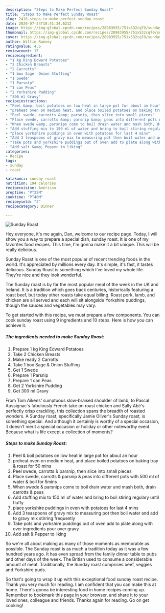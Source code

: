 ```yaml
---
description: "Steps to Make Perfect Sunday Roast"
title: "Steps to Make Perfect Sunday Roast"
slug: 2418-steps-to-make-perfect-sunday-roast
date: 2020-07-24T18:41:34.621Z
image: https://img-global.cpcdn.com/recipes/28983955/751x532cq70/sunday-roast-recipe-main-photo.jpg
thumbnail: https://img-global.cpcdn.com/recipes/28983955/751x532cq70/sunday-roast-recipe-main-photo.jpg
cover: https://img-global.cpcdn.com/recipes/28983955/751x532cq70/sunday-roast-recipe-main-photo.jpg
author: Willie Ramsey
ratingvalue: 4.6
reviewcount: 15
recipeingredient:
- "1 kg King Edward Potatoes"
- "2 Chicken Breasts"
- "2 Carrotts"
- "1 box Sage  Onion Stuffing"
- "1 Swede"
- "1 Parsnip"
- "1 can Peas"
- "2 Yorkshire Pudding"
- "300 ml Gravy"
recipeinstructions:
- "Peel &amp; boil potatoes on low heat in large pot for about an hour"
- "preheat oven on medium heat, and place boiled potatoes on baking tray &amp; roast for 50 mins"
- "Peel swede, carrotts &amp; parsnip, then slice into small pieces"
- "Place swede, carrotts &amp; parsnip &amp; peas into different pots with 500 ml of water &amp; boil for 5mins"
- "When swede &amp; parsnips come to boil drain water and mash both, drain carrotts &amp; peas"
- "Add stuffing mix to 150 ml of water and bring to boil stiring regulary until fluffy"
- "place yorkshire puddings in oven with potatoes for last 4 mins"
- "Add 3 teaspoons of gravy mix to measuring pot then boil water and add to gravy mix stirring frequently"
- "Take pots and yorkshire puddings out of oven add to plate along with over ingredients pour over gravy"
- "Add salt &amp; Pepper to liking"
categories:
- Recipe
tags:
- sunday
- roast

katakunci: sunday roast 
nutrition: 194 calories
recipecuisine: American
preptime: "PT25M"
cooktime: "PT40M"
recipeyield: "2"
recipecategory: Dinner

---
```



![Sunday Roast](https://img-global.cpcdn.com/recipes/28983955/751x532cq70/sunday-roast-recipe-main-photo.jpg)

Hey everyone, it's me again, Dan, welcome to our recipe page. Today, I will show you a way to prepare a special dish, sunday roast. It is one of my favorites food recipes. This time, I'm gonna make it a bit unique. This will be really delicious.

Sunday Roast is one of the most popular of recent trending foods in the world. It's appreciated by millions every day. It's simple, it's fast, it tastes delicious. Sunday Roast is something which I've loved my whole life. They're nice and they look wonderful.

The Sunday roast is by far the most popular meal of the week in the UK and Ireland. It is a tradition which goes back centuries, historically featuring a roast beef, but today other roasts take equal billing. Roast pork, lamb, and chicken are all served and each will sit alongside Yorkshire puddings, though the sauces and vegetables may vary.


To get started with this recipe, we must prepare a few components. You can cook sunday roast using 9 ingredients and 10 steps. Here is how you can achieve it.

<!--inarticleads1-->

##### The ingredients needed to make Sunday Roast:

1. Prepare 1 kg King Edward Potatoes
1. Take 2 Chicken Breasts
1. Make ready 2 Carrotts
1. Take 1 box Sage &amp; Onion Stuffing
1. Get 1 Swede
1. Prepare 1 Parsnip
1. Prepare 1 can Peas
1. Get 2 Yorkshire Pudding
1. Get 300 ml Gravy


From Tom Aikens&#39; sumptuous slow-braised shoulder of lamb, to Pascal Aussignac&#39;s fabulously French take on roast chicken and Sally Abé&#39;s perfectly crisp crackling, this collection spans the breadth of roasted wonders. A Sunday roast, specifically Jamie Oliver&#39;s Sunday roast, is something special. And although it certainly is worthy of a special occasion, it doesn&#39;t merit a special occasion or holiday or other noteworthy event. Because what is life except a collection of moments? 

<!--inarticleads2-->

##### Steps to make Sunday Roast:

1. Peel &amp; boil potatoes on low heat in large pot for about an hour
1. preheat oven on medium heat, and place boiled potatoes on baking tray &amp; roast for 50 mins
1. Peel swede, carrotts &amp; parsnip, then slice into small pieces
1. Place swede, carrotts &amp; parsnip &amp; peas into different pots with 500 ml of water &amp; boil for 5mins
1. When swede &amp; parsnips come to boil drain water and mash both, drain carrotts &amp; peas
1. Add stuffing mix to 150 ml of water and bring to boil stiring regulary until fluffy
1. place yorkshire puddings in oven with potatoes for last 4 mins
1. Add 3 teaspoons of gravy mix to measuring pot then boil water and add to gravy mix stirring frequently
1. Take pots and yorkshire puddings out of oven add to plate along with over ingredients pour over gravy
1. Add salt &amp; Pepper to liking


So we&#39;re all about making as many of those moments as memorable as possible. The Sunday roast is as much a tradition today as it was a few hundred years ago. It has even spread from the family dinner table to pubs and other days of the week. The British used to consume a considerable amount of meat. Traditionally, the Sunday roast comprises beef, veggies and Yorkshire puds. 

So that's going to wrap it up with this exceptional food sunday roast recipe. Thank you very much for reading. I am confident that you can make this at home. There's gonna be interesting food in home recipes coming up. Remember to bookmark this page in your browser, and share it to your loved ones, colleague and friends. Thanks again for reading. Go on get cooking!
